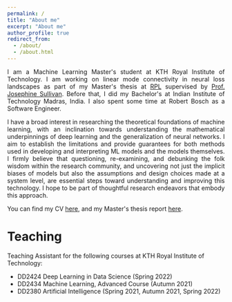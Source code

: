 ```yaml
---
permalink: /
title: "About me"
excerpt: "About me"
author_profile: true
redirect_from: 
  - /about/
  - /about.html
---
```

<p style="text-align: justify;">
I am a Machine Learning Master's student at KTH Royal Institute of Technology. I am working on linear mode connectivity in neural loss landscapes as part of my Master's thesis at <a href="https://www.kth.se/is/rpl">RPL</a> supervised by <a href="https://www.csc.kth.se/~sullivan/">Prof. Josephine Sullivan</a>. Before that, I did my Bachelor's at Indian Institute of Technology Madras, India. I also spent some time at Robert Bosch as a Software Engineer.
</p>

<p style="text-align: justify;">
I have a broad interest in researching the theoretical foundations of machine learning, with an inclination towards understanding the mathematical underpinnings of deep learning and the generalization of neural networks. I aim to establish the limitations and provide guarantees for both methods used in developing and interpreting ML models and the models themselves. I firmly believe that questioning, re-examining, and debunking the folk wisdom within the research community, and uncovering not just the implicit biases of models but also the assumptions and design choices made at a system level, are essential steps toward understanding and improving this technology. I hope to be part of thoughtful research endeavors that embody this approach.
</p>

<p style="text-align: justify;">
You can find my CV <a href="files\adhithyan_CV.pdf">here</a>, and my Master's thesis report <a href="files\Adhithyan_Kalaivanan_thesis_report_DRAFT.pdf">here</a>.
</p>

Teaching
======
Teaching Assistant for the following courses at KTH Royal Institute of Technology:
  * DD2424 Deep Learning in Data Science (Spring 2022)
  * DD2434 Machine Learning, Advanced Course (Autumn 2021)
  * DD2380 Artificial Intelligence (Spring 2021, Autumn 2021, Spring 2022)